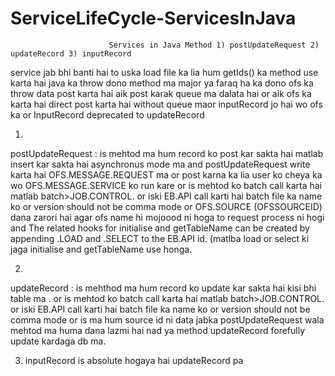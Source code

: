 # ServiceLifeCycle-ServicesInJava
                          Services in Java Method 1) postUpdateRequest 2) updateRecord 3) inputRecord

 
 service jab bhi banti hai to uska load file ka lia hum getIds() ka method use karta hai java ka throw
dono method ma major ya faraq ha ka dono ofs ka throw data post karta hai aik post karak queue ma dalata hai or aik ofs ka karta hai direct post karta hai without queue maor inputRecord jo hai wo ofs ka or InputRecord deprecated to updateRecord

1)
postUpdateRequest : 
is mehtod ma hum record ko post kar sakta hai matlab insert kar sakta hai asynchronus mode ma  and postUpdateRequest  write karta hai OFS.MESSAGE.REQUEST ma or post karna ka lia user ko cheya ka wo OFS.MESSAGE.SERVICE ko run kare or is mehtod ko batch call karta hai matlab batch>JOB.CONTROL. or iski EB.API call karti hai batch file ka name ko or version should not be comma mode or OFS.SOURCE (OFSSOURCEID) dana zarori hai agar ofs name hi mojoood ni hoga to request process ni hogi and The related hooks for initialise and getTableName can be created by appending .LOAD and .SELECT to the EB.API id. (matlba load or select ki jaga initialise and getTableName use honga.



2)
updateRecord 
: is mehthod ma hum record ko update kar sakta hai kisi bhi table ma . or is mehtod ko batch call karta hai matlab batch>JOB.CONTROL. or iski EB.API call karti hai batch file ka name ko or version should not be comma mode or is ma hum source id ni data jabka postUpdateRequest wala mehtod ma huma dana lazmi hai nad ya method updateRecord forefully update kardaga db ma.


3) inputRecord is absolute hogaya hai updateRecord pa

